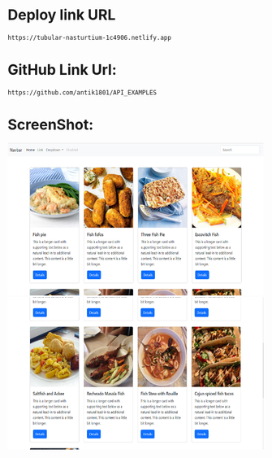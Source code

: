 # Deploy link URL 
```
https://tubular-nasturtium-1c4906.netlify.app
```
# GitHub Link Url:
```
https://github.com/antik1801/API_EXAMPLES
```
# ScreenShot:
<img src="./assets/1.PNG" style="height:300px; width: 100%">
<img src="./assets/2.PNG" style="height:300px; width: 100%">
